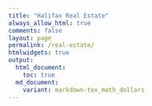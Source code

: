 ```yaml
---
title: "Halifax Real Estate"
always_allow_html: true
comments: false
layout: page
permalink: /real-estate/
htmlwidgets: true
output: 
  html_document:
    toc: true
  md_document:
    variant: markdown-tex_math_dollars
---
```





























